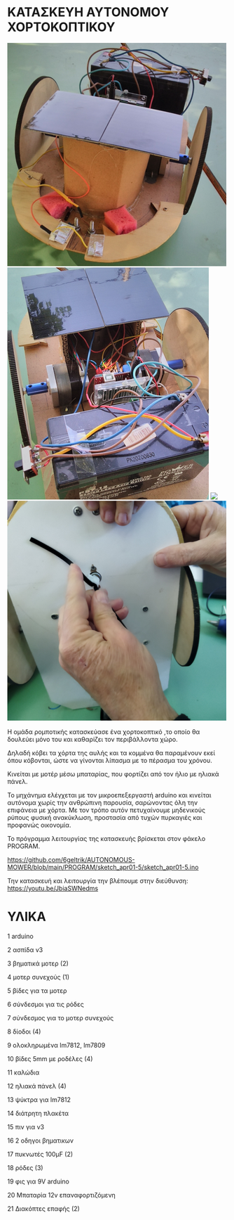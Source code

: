 # ΚΑΤΑΣΚΕΥΗ ΑΥΤΟΝΟΜΟΥ ΧΟΡΤΟΚΟΠΤΙΚΟΥ

<img src = PHOTOS/IMG_20220425_152007.jpg width = 500> <img src = PHOTOS/IMG_20220425_152125.jpg width = 460> <img src = PHOTOS/IMG_20220411_111321.jpg width = 500> <img src = PHOTOS/IMG_20220411_110220.jpg width = 500>

Η ομάδα ρομποτικής κατασκεύασε ένα χορτοκοπτικό ,το οποίο θα δουλεύει μόνο του και καθαρίζει τον περιβάλλοντα χώρο.

Δηλαδή κόβει τα χόρτα της αυλής και τα κομμένα θα παραμένουν εκεί όπου κόβονται, ώστε να γίνονται λίπασμα με το πέρασμα του χρόνου.

Κινείται με μοτέρ μέσω μπαταρίας, που φορτίζει από τον ήλιο με ηλιακά πάνελ.

Το μηχάνημα ελέγχεται με τον μικροεπεξεργαστή arduino και κινείται αυτόνομα χωρίς την ανθρώπινη παρουσία, σαρώνοντας όλη την επιφάνεια με χόρτα.
Με τον τρόπο αυτόν πετυχαίνουμε μηδενικούς ρύπους φυσική ανακύκλωση, προστασία από τυχών πυρκαγιές και προφανώς οικονομία.

Το πρόγραμμα λειτουργίας της κατασκευής βρίσκεται στον φάκελο PROGRAM.

https://github.com/6geltrik/AUTONOMOUS-MOWER/blob/main/PROGRAM/sketch_apr01-5/sketch_apr01-5.ino

Την κατασκευή και λειτουργία την βλέπουμε στην διεύθυνση: 
https://youtu.be/JbiaSWNedms





# ΥΛΙΚΑ

1 arduino

2 ασπίδα v3

3 βηματικά μοτερ (2)

4 μοτερ συνεχούς (1)

5 βίδες για τα μοτερ

6 σύνδεσμοι για τις ρόδες

7 σύνδεσμος για το μοτερ συνεχούς

8 δίοδοι (4)

9 ολοκληρωμένα lm7812, lm7809

10 βίδες 5mm με ροδέλες (4)

11 καλώδια

12 ηλιακά πάνελ (4)

13 ψύκτρα για lm7812

14 διάτρητη πλακέτα

15 πιν για v3

16 2 οδηγοι βηματικων

17 πυκνωτές 100μF (2)

18 ρόδες (3)

19 φις για 9V arduino

20 Μπαταρία 12v επαναφορτιζόμενη

21 Διακόπτες επαφής (2)


